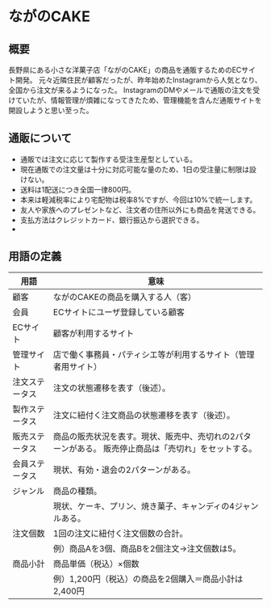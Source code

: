 # ながのCAKE

## 概要
長野県にある小さな洋菓子店「ながのCAKE」の商品を通販するためのECサイト開発。
元々近隣住民が顧客だったが、昨年始めたInstagramから人気となり、全国から注文が来るようになった。
InstagramのDMやメールで通販の注文を受けていたが、情報管理が煩雑になってきたため、管理機能を含んだ通販サイトを開設しようと思い至った。

## 通販について
- 通販では注文に応じて製作する受注生産型としている。
- 現在通販での注文量は十分に対応可能な量のため、1日の受注量に制限は設けない。
- 送料は1配送につき全国一律800円。
- 本来は軽減税率により宅配物は税率8%ですが、今回は10%で統一します。
- 友人や家族へのプレゼントなど、注文者の住所以外にも商品を発送できる。
- 支払方法はクレジットカード、銀行振込から選択できる。
- 

## 用語の定義
| 用語 | 意味 |
| --- | --- |
| 顧客| ながのCAKEの商品を購入する人（客）|
| 会員 | ECサイトにユーザ登録している顧客 |
| ECサイト | 顧客が利用するサイト |
| 管理サイト | 店で働く事務員・パティシエ等が利用するサイト（管理者用サイト） | 
| 注文ステータス | 注文の状態遷移を表す（後述）。 |
| 製作ステータス | 注文に紐付く注文商品の状態遷移を表す（後述）。 |
| 販売ステータス | 商品の販売状況を表す。現状、販売中、売切れの2パターンがある。  販売停止商品は「売切れ」をセットする。 |
| 会員ステータス | 現状、有効・退会の2パターンがある。 |
| ジャンル | 商品の種類。 |
           | 現状、ケーキ、プリン、焼き菓子、キャンディの4ジャンルある。 |
| 注文個数 | 1回の注文に紐付く注文個数の合計。 |
           | 例）商品Aを3個、商品Bを2個注文→注文個数は5。 |
| 商品小計 | 商品単価（税込）×個数 |
           | 例）1,200円（税込）の商品を2個購入＝商品小計は2,400円 |






